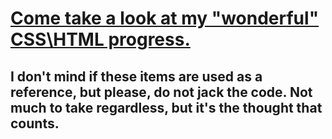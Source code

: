 <h1><a href="http://cis-iis2.temple.edu/Spring2017/CIS3344_tuf15947.html" target="_blank">Come take a look at my "wonderful" CSS\HTML progress.</a></h1>

<h2>I don't mind if these items are used as a reference, but please, do not jack the code. Not much to take regardless, but it's the thought that counts.</h2>
